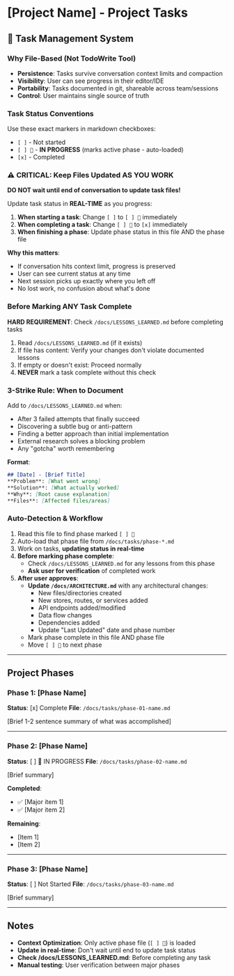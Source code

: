 # [Project Name] - Project Tasks

## 🔧 Task Management System

### Why File-Based (Not TodoWrite Tool)
- **Persistence**: Tasks survive conversation context limits and compaction
- **Visibility**: User can see progress in their editor/IDE
- **Portability**: Tasks documented in git, shareable across team/sessions
- **Control**: User maintains single source of truth

### Task Status Conventions
Use these exact markers in markdown checkboxes:
- `[ ]` - Not started
- `[ ] 🚧` - **IN PROGRESS** (marks active phase - auto-loaded)
- `[x]` - Completed

### ⚠️ CRITICAL: Keep Files Updated AS YOU WORK
**DO NOT wait until end of conversation to update task files!**

Update task status in **REAL-TIME** as you progress:
1. **When starting a task**: Change `[ ]` to `[ ] 🚧` immediately
2. **When completing a task**: Change `[ ] 🚧` to `[x]` immediately
3. **When finishing a phase**: Update phase status in this file AND the phase file

**Why this matters**:
- If conversation hits context limit, progress is preserved
- User can see current status at any time
- Next session picks up exactly where you left off
- No lost work, no confusion about what's done

### Before Marking ANY Task Complete

**HARD REQUIREMENT**: Check `/docs/LESSONS_LEARNED.md` before completing tasks

1. Read `/docs/LESSONS_LEARNED.md` (if it exists)
2. If file has content: Verify your changes don't violate documented lessons
3. If empty or doesn't exist: Proceed normally
4. **NEVER** mark a task complete without this check

### 3-Strike Rule: When to Document

Add to `/docs/LESSONS_LEARNED.md` when:
- After 3 failed attempts that finally succeed
- Discovering a subtle bug or anti-pattern
- Finding a better approach than initial implementation
- External research solves a blocking problem
- Any "gotcha" worth remembering

**Format**:
```markdown
## [Date] - [Brief Title]
**Problem**: [What went wrong]
**Solution**: [What actually worked]
**Why**: [Root cause explanation]
**Files**: [Affected files/areas]
```

### Auto-Detection & Workflow
1. Read this file to find phase marked `[ ] 🚧`
2. Auto-load that phase file from `/docs/tasks/phase-*.md`
3. Work on tasks, **updating status in real-time**
4. **Before marking phase complete**:
   - Check `/docs/LESSONS_LEARNED.md` for any lessons from this phase
   - **Ask user for verification** of completed work
5. **After user approves**:
   - **Update `/docs/ARCHITECTURE.md`** with any architectural changes:
     - New files/directories created
     - New stores, routes, or services added
     - API endpoints added/modified
     - Data flow changes
     - Dependencies added
     - Update "Last Updated" date and phase number
   - Mark phase complete in this file AND phase file
   - Move `[ ] 🚧` to next phase

---

## Project Phases

### Phase 1: [Phase Name]
**Status**: [x] Complete
**File**: `/docs/tasks/phase-01-name.md`

[Brief 1-2 sentence summary of what was accomplished]

---

### Phase 2: [Phase Name]
**Status**: [ ] 🚧 IN PROGRESS
**File**: `/docs/tasks/phase-02-name.md`

[Brief summary]

**Completed**:
- ✅ [Major item 1]
- ✅ [Major item 2]

**Remaining**:
- [Item 1]
- [Item 2]

---

### Phase 3: [Phase Name]
**Status**: [ ] Not Started
**File**: `/docs/tasks/phase-03-name.md`

[Brief summary]

---

## Notes
- **Context Optimization**: Only active phase file (`[ ] 🚧`) is loaded
- **Update in real-time**: Don't wait until end to update task status
- **Check /docs/LESSONS_LEARNED.md**: Before completing any task
- **Manual testing**: User verification between major phases
